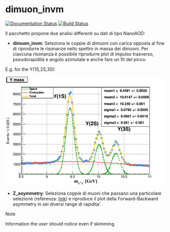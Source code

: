 # dimuon_invm

[![Documentation Status](https://readthedocs.org/projects/dimuon-invm/badge/?version=latest)](https://dimuon-invm.readthedocs.io/en/latest/?badge=latest)
[![Build Status](https://app.travis-ci.com/github/Mara-185/dimuon_invm.svg?branch=master)](https://app.travis-ci.com/github/Mara-185/dimuon_invm)

Il pacchetto propone due analisi differenti su dati di tipo NanoAOD:
* **dimuon_invm**: Seleziona le coppie di dimuoni con carica opposta al fine di riprodurre le risonanze nello spettro in massa dei dimuoni. Per ciascuna risonanza è possibile riprodurre plot di impulso trasverso, pseudorapidità e angolo azimutale e anche fare un fit del picco.

E.g. for the Y(1S,2S,3S):

![Image](Y_fit.png "icon")

* **Z_asymmetry**: Seleziona coppie di muoni che passano una particolare selezione (referenza: [link](https://arxiv.org/abs/1806.00863)) e riproduce il plot della Forward-Backward asymmetry in sei diversi range di rapidita'.

> [!NOTE]
> Information the user should notice even if skimming.
